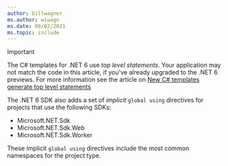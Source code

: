 ```yaml
---
author: billwagner
ms.author: wiwagn
ms.date: 09/02/2021
ms.topic: include
---
```

> [!IMPORTANT]
> The C# templates for .NET 6 use *top level statements*. Your application may not match the code in this article, if you've already upgraded to the .NET 6 previews. For more information see the article on [New C# templates generate top level statements](~/docs/core/tutorials/top-level-templates.md)
>
> The .NET 6 SDK also adds a set of *implicit* `global using` directives for projects that use the following SDKs:
>
> - Microsoft.NET.Sdk
> - Microsoft.NET.Sdk.Web
> - Microsoft.NET.Sdk.Worker
>
> These implicit `global using` directives include the most common namespaces for the project type.
